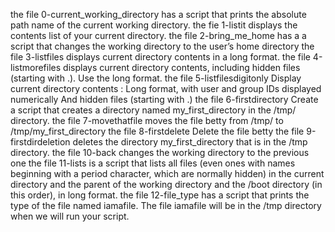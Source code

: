the file 0-current_working_directory has a script that prints the absolute path name of the current working directory.
the fie 1-listit displays the contents list of your current directory.
the file 2-bring_me_home has a a script that changes the working directory to the user’s home directory
the file 3-listfiles displays current directory contents in a long format.
the file 4-listmorefiles displays current directory contents, including hidden files (starting with .). Use the long format.
the file 5-listfilesdigitonly Display current directory contents : Long format, with user and group IDs displayed numerically And hidden files (starting with .) 
the file 6-firstdirectory Create a script that creates a directory named my_first_directory in the /tmp/ directory.
the file 7-movethatfile moves the file betty from /tmp/ to /tmp/my_first_directory
the file 8-firstdelete Delete the file betty
the file 9-firstdirdeletion deletes the directory my_first_directory that is in the /tmp directory.
the file 10-back changes the working directory to the previous one
the file 11-lists is a script that lists all files (even ones with names beginning with a period character, which are normally hidden) in the current directory and the parent of the working directory and the /boot directory (in this order), in long format.
the file 12-file_type has a script that prints the type of the file named iamafile. The file iamafile will be in the /tmp directory when we will run your script.
